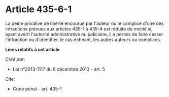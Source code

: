# Article 435-6-1

La peine privative de liberté encourue par l'auteur ou le complice d'une des infractions prévues aux articles 435-1 à 435-4
est réduite de moitié si, ayant averti l'autorité administrative ou judiciaire, il a permis de faire cesser l'infraction ou
d'identifier, le cas échéant, les autres auteurs ou complices.

**Liens relatifs à cet article**

_Créé par_:

  - Loi n°2013-1117 du 6 décembre 2013 - art. 5

_Cite_:

  - Code pénal - art. 435-1
